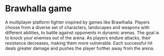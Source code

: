 # Brawhalla game

A multiplayer platform fighter inspired by games like Brawlhalla. 
Players choose from a diverse set of characters, landscapes and weapons with different abilities, to battle against opponents in dynamic arenas.
The goal is to knock your enemies out of the arena.
As players endure attacks, their resistance decreases, making them more vulnerable. 
Each successful hit deals greater damage and pushes the player further away from the arena.



